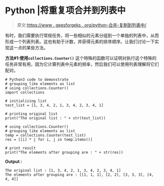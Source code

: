 # Python |将重复项合并到列表中

> 原文:[https://www . geesforgeks . org/python-合并-复制到列表中/](https://www.geeksforgeeks.org/python-merging-duplicates-to-list-of-list/)

有时，我们需要执行常规任务，将一些相似的元素分组到一个单独的列表中，从而形成一个列表列表。这也有助于计数，并获得元素的排序顺序。让我们讨论一下实现这一点的某些方法。

**方法#1:使用`collections.Counter()`**
这个特殊的函数可以证明对执行这个特殊的任务非常有用，因为它计算列表中元素的频率，然后我们可以使用列表理解将它们配对。

```
# Python3 code to demonstrate
# grouping like elements as list 
# using collections.Counter()
import collections

# initializing list 
test_list = [1, 3, 4, 2, 1, 3, 4, 2, 3, 4, 1]

# printing original list 
print("The original list : " + str(test_list))

# using collections.Counter()
# grouping like elements as list 
temp = collections.Counter(test_list)
res = [[i] * j for i, j in temp.items()]

# print result
print("The elements after grouping are : " + str(res))
```

**Output :**

```
The original list : [1, 3, 4, 2, 1, 3, 4, 2, 3, 4, 1]
The elements after grouping are : [[1, 1, 1], [2, 2], [3, 3, 3], [4, 4, 4]]

```
